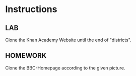 # Instructions

## LAB

Clone the Khan Academy Website until the end of "districts".

## HOMEWORK

Clone the BBC-Homepage according to the given picture.

